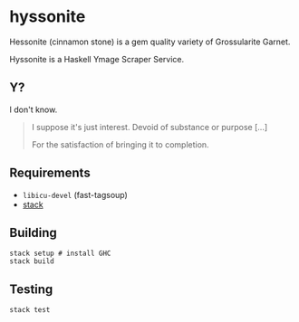 # hyssonite

Hessonite (cinnamon stone) is a gem quality variety of Grossularite Garnet.

Hyssonite is a Haskell Ymage Scraper Service.

## Y?

I don't know.

> I suppose it's just interest. Devoid of substance or purpose [...]
>
> For the satisfaction of bringing it to completion.

## Requirements

* `libicu-devel` (fast-tagsoup)
* [stack](https://github.com/commercialhaskell/stack)

## Building

```
stack setup # install GHC
stack build
```

## Testing

`stack test`
